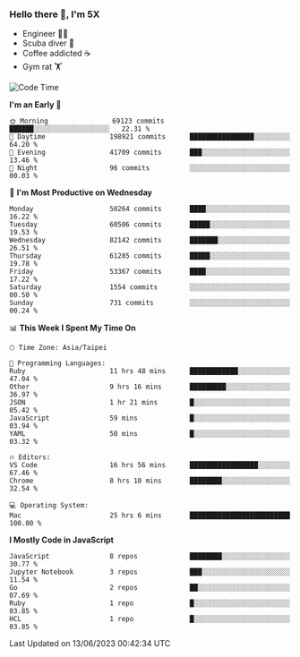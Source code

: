### Hello there 👋, I'm 5X

* Engineer 👨‍💻
* Scuba diver 🤿
* Coffee addicted ☕️
* Gym rat 🏋️

<!--START_SECTION:waka-->
![Code Time](http://img.shields.io/badge/Code%20Time-262%20hrs%2012%20mins-blue)

**I'm an Early 🐤** 

```text
🌞 Morning                69123 commits       ██████░░░░░░░░░░░░░░░░░░░   22.31 % 
🌆 Daytime                198921 commits      ████████████████░░░░░░░░░   64.20 % 
🌃 Evening                41709 commits       ███░░░░░░░░░░░░░░░░░░░░░░   13.46 % 
🌙 Night                  96 commits          ░░░░░░░░░░░░░░░░░░░░░░░░░   00.03 % 
```
📅 **I'm Most Productive on Wednesday** 

```text
Monday                   50264 commits       ████░░░░░░░░░░░░░░░░░░░░░   16.22 % 
Tuesday                  60506 commits       █████░░░░░░░░░░░░░░░░░░░░   19.53 % 
Wednesday                82142 commits       ███████░░░░░░░░░░░░░░░░░░   26.51 % 
Thursday                 61285 commits       █████░░░░░░░░░░░░░░░░░░░░   19.78 % 
Friday                   53367 commits       ████░░░░░░░░░░░░░░░░░░░░░   17.22 % 
Saturday                 1554 commits        ░░░░░░░░░░░░░░░░░░░░░░░░░   00.50 % 
Sunday                   731 commits         ░░░░░░░░░░░░░░░░░░░░░░░░░   00.24 % 
```


📊 **This Week I Spent My Time On** 

```text
🕑︎ Time Zone: Asia/Taipei

💬 Programming Languages: 
Ruby                     11 hrs 48 mins      ████████████░░░░░░░░░░░░░   47.04 % 
Other                    9 hrs 16 mins       █████████░░░░░░░░░░░░░░░░   36.97 % 
JSON                     1 hr 21 mins        █░░░░░░░░░░░░░░░░░░░░░░░░   05.42 % 
JavaScript               59 mins             █░░░░░░░░░░░░░░░░░░░░░░░░   03.94 % 
YAML                     50 mins             █░░░░░░░░░░░░░░░░░░░░░░░░   03.32 % 

🔥 Editors: 
VS Code                  16 hrs 56 mins      █████████████████░░░░░░░░   67.46 % 
Chrome                   8 hrs 10 mins       ████████░░░░░░░░░░░░░░░░░   32.54 % 

💻 Operating System: 
Mac                      25 hrs 6 mins       █████████████████████████   100.00 % 
```

**I Mostly Code in JavaScript** 

```text
JavaScript               8 repos             ████████░░░░░░░░░░░░░░░░░   30.77 % 
Jupyter Notebook         3 repos             ███░░░░░░░░░░░░░░░░░░░░░░   11.54 % 
Go                       2 repos             ██░░░░░░░░░░░░░░░░░░░░░░░   07.69 % 
Ruby                     1 repo              █░░░░░░░░░░░░░░░░░░░░░░░░   03.85 % 
HCL                      1 repo              █░░░░░░░░░░░░░░░░░░░░░░░░   03.85 % 
```




 Last Updated on 13/06/2023 00:42:34 UTC
<!--END_SECTION:waka-->
